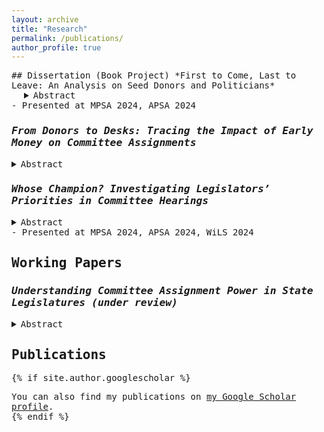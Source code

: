```yaml
---
layout: archive
title: "Research"
permalink: /publications/
author_profile: true
---
```

<span style="font-family: 'Lucida Console', monospace;">
## Dissertation (Book Project)
*First to Come, Last to Leave: An Analysis on Seed Donors and Politicians*
  <div style="margin-left: 20px;">
<details>
  <summary> Abstract </summary>
  Are all politician and donor relations equal? I argue that the first supporters to politicians when their odds were lowest (i.e. their first open seat primaries) matter more to them than other donors. Likewise, since donors have supported the candidates at their least favorable electoral point, they have vetted the politician based on their commitment to the donor’s policy preferences and perceived competence (Bawn et al 2023), and will be more loyal to them as well. I test the strength of such relationships by tracking first donor donations to the politicians across multiple elections. Looking at PAC donations to the 102nd Congress to the 117th Congress cohorts, I find that first supporters donate to more terms across candidates’ political tenures than bandwagoning interests and are more reluctant to cut ties with them, opting to oscillate in support rather than abandoning them.
</details>
    </div>
- Presented at MPSA 2024, APSA 2024

### *From Donors to Desks: Tracing the Impact of Early Money on Committee Assignments*
<details>
  <summary> Abstract </summary>
  Do legislators seek committee assignments that grant access to policies favorable to donors? By tracking Members of Congress’ committee assignments over time, I analyze the likelihood of being assigned to committees tied to early donors, their chances of securing such assignments, and the time spent on these committees. The findings show that MCs actively pursue and succeed in obtaining assignments related to their seed donors.
</details>

### *Whose Champion? Investigating Legislators’ Priorities in Committee Hearings*
<details>
  <summary> Abstract </summary>
  Whose interests do legislators advocate for in lawmaking? Literature has extensively explored legislators’ incentives, particularly focusing on the roles of donors and constituents in shaping their behavior. This study specifically examines the influence of early donors (“seed interests”) on legislators’ behavior during committee hearings. By analyzing transcripts from committee hearings in the 107th to 117th sessions of the House of Representatives, I investigate whether legislators prioritize their seed interests over their constituents or largest donors, especially considering the electoral conditions under which these relationships were formed. The findings reveal that legislators are more likely to advocate for seed donors when they have secured their seat through open-seat primaries that led to non-competitive general elections. In contrast, legislators show less consistent support for seed donors when elected through more competitive routes, where they were more incentivized to appeal to the broader electorate. These results highlight a new type of interest group-legislator relationship that may help explain legislators’ lawmaking behaviors.
</details>
  - Presented at MPSA 2024, APSA 2024, WiLS 2024

## Working Papers
### *Understanding Committee Assignment Power in State Legislatures (under review)* 
<details>
  <summary> Abstract </summary>
  How important is committee assignment power in state legislatures? I argue that its effect is often overestimated in contemporary literature. While influential, removing high-leverage individuals and states yielded significantly smaller estimated effects than the findings of Fourinaies and Hall (2018). In fact, matching and dimension reduction techniques revealed that the observed effect is more closely associated with negative agenda power, i.e., veto power.
</details>

## Publications
{% if site.author.googlescholar %}
  <div class="wordwrap">You can also find my publications on <a href="{{site.author.googlescholar}}">my Google Scholar profile</a>.</div>
{% endif %}
